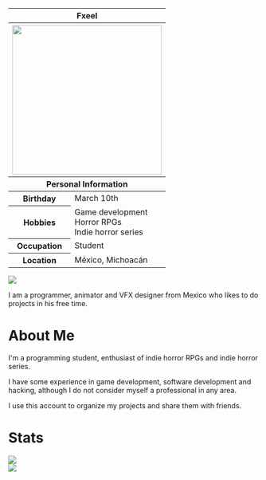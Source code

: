 <table width="300px" align="right">
<thead>
  <tr>
    <th colspan="2">Fxeel<br/></th>
  </tr>
  <tr>
    <th colspan="2"><img height="300px" src="https://media.tenor.com/gSgWPL-Q0RIAAAAi/reimu-touhou.gif"></th>
  </tr>
  <tr>
    <th colspan="2">Personal Information</th>
  </tr>
</thead>
<tbody>
  <tr>
    <th>Birthday</th>
    <td>March 10th</td>
  </tr>
  <tr>
    <th>Hobbies</th>
    <td>Game development<br/>Horror RPGs<br/>Indie horror series</td>
  </tr>
  <tr>
    <th>Occupation</th>
    <td>Student</td>
  </tr>
  <tr>
    <th>Location</th>
    <td>México, Michoacán</td>
  </tr>
</tbody>
</table>

<p align="left">
  <a href="https://count.getloli.com/"><img src="https://count.getloli.com/get/@:NotFxeel"></a>
</p>

I am a programmer, animator and VFX designer from Mexico who likes to do projects in his free time.

# About Me

I'm a programming student, enthusiast of indie horror RPGs and indie horror series.

I have some experience in game development, software development and hacking, although I do not consider myself a professional in any area.

I use this account to organize my projects and share them with friends.

# Stats

![](https://github-readme-stats.vercel.app/api?username=NotFxeel&theme=dark&hide_border=false&include_all_commits=false&count_private=false)<br/>
![](https://github-readme-stats.vercel.app/api/top-langs/?username=NotFxeel&theme=dark&hide_border=false&include_all_commits=false&count_private=false&layout=compact)
